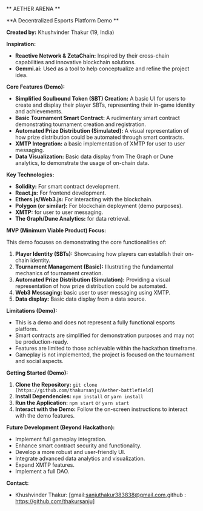 ** AETHER ARENA **

**A Decentralized Esports Platform Demo **

**Created by:** Khushvinder Thakur (19, India)



**Inspiration:**

* **Reactive Network & ZetaChain:** Inspired by their cross-chain capabilities and innovative blockchain solutions.
* **Gemmi.ai:** Used as a tool to help conceptualize and refine the project idea.

**Core Features (Demo):**

* **Simplified Soulbound Token (SBT) Creation:** A basic UI for users to create and display their player SBTs, representing their in-game identity and achievements.
* **Basic Tournament Smart Contract:** A rudimentary smart contract demonstrating tournament creation and registration.
* **Automated Prize Distribution (Simulated):** A visual representation of how prize distribution could be automated through smart contracts.
* **XMTP Integration:** a basic implementation of XMTP for user to user messaging.
* **Data Visualization:** Basic data display from The Graph or Dune analytics, to demonstrate the usage of on-chain data.

**Key Technologies:**

* **Solidity:** For smart contract development.
* **React.js:** For frontend development.
* **Ethers.js/Web3.js:** For interacting with the blockchain.
* **Polygon (or similar):** For blockchain deployment (demo purposes).
* **XMTP:** for user to user messaging.
* **The Graph/Dune Analytics:** for data retrieval.

**MVP (Minimum Viable Product) Focus:**

This demo focuses on demonstrating the core functionalities of:

1.  **Player Identity (SBTs):** Showcasing how players can establish their on-chain identity.
2.  **Tournament Management (Basic):** Illustrating the fundamental mechanics of tournament creation.
3.  **Automated Prize Distribution (Simulation):** Providing a visual representation of how prize distribution could be automated.
4.  **Web3 Messaging:** basic user to user messaging using XMTP.
5.  **Data display:** Basic data display from a data source.

**Limitations (Demo):**

* This is a demo and does not represent a fully functional esports platform.
* Smart contracts are simplified for demonstration purposes and may not be production-ready.
* Features are limited to those achievable within the hackathon timeframe.
* Gameplay is not implemented, the project is focused on the tournament and social aspects.

**Getting Started (Demo):**

1.  **Clone the Repository:** `git clone [https://github.com/thakursanju/Aether-battlefield]`
2.  **Install Dependencies:** `npm install` or `yarn install`
3.  **Run the Application:** `npm start` or `yarn start`
4.  **Interact with the Demo:** Follow the on-screen instructions to interact with the demo features.

**Future Development (Beyond Hackathon):**

* Implement full gameplay integration.
* Enhance smart contract security and functionality.
* Develop a more robust and user-friendly UI.
* Integrate advanced data analytics and visualization.
* Expand XMTP features.
* Implement a full DAO.

**Contact:**

* Khushvinder Thakur: [gmail:sanjuthakur383838@gmail.com,github : https://github.com/thakursanju]


